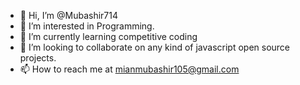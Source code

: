- 👋 Hi, I’m @Mubashir714
- 👀 I’m interested in Programming.
- 🌱 I’m currently learning competitive coding
- 💞️ I’m looking to collaborate on any kind of javascript open source projects.
- 📫 How to reach me at mianmubashir105@gmail.com

<!---
Mubashir714/Mubashir714 is a ✨ special ✨ repository because its `README.md` (this file) appears on your GitHub profile.
You can click the Preview link to take a look at your changes.
--->
